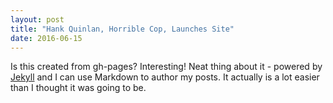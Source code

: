 ```yaml
---
layout: post
title: "Hank Quinlan, Horrible Cop, Launches Site"
date: 2016-06-15
---
```


Is this created from gh-pages? Interesting!
Neat thing about it - powered by [Jekyll](http://jekyllrb.com) and I can use Markdown to author my posts. It actually is a lot easier than I thought it was going to be.
